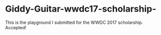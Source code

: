 # Giddy-Guitar-wwdc17-scholarship-
This is the playground I submitted for the WWDC 2017 scholarship. Accepted!
